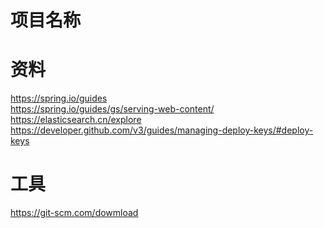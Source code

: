 # 项目名称

# 资料
https://spring.io/guides <br/>
https://spring.io/guides/gs/serving-web-content/<br/>
https://elasticsearch.cn/explore <br/>
https://developer.github.com/v3/guides/managing-deploy-keys/#deploy-keys

# 工具
https://git-scm.com/dowmload